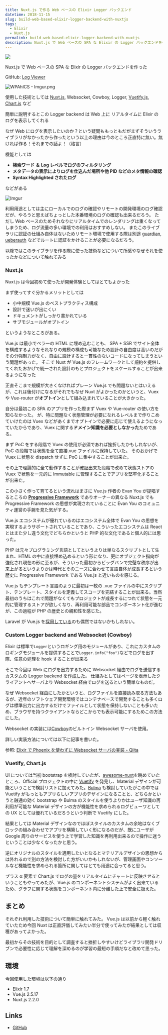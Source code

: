 ```yaml
---
title: Nuxt.js で作る Web ベースの Elixir Logger バックエンド
datetime: 2018-11-15
slug: build-web-based-elixir-logger-backend-with-nuxtjs
tags:
  - Elixir
  - Nuxt.js
permalink: build-web-based-elixir-logger-backend-with-nuxtjs
description: Nuxt.js で Web ベースの SPA な Elixir の Logger バックエンドを作った
---
```


<img src="https://i.imgur.com/WPAhlCS.png">

Nuxt.js で Web ベースの SPA な Elixir の Logger バックエンドを作った

GitHub: [Log Viewer](https://github.com/shufo/log_viewer)

![WPAhlCS - Imgur.png](https://qiita-image-store.s3.amazonaws.com/0/47983/671695d3-0a82-b11d-76a3-c2061856e9b2.png)

使用した技術としては [Nuxt.js](https://nuxtjs.org/), Websocket, Cowboy, Logger, [Vuetify.js](https://vuetifyjs.com/ja/), [Chart.js](https://www.chartjs.org/) など

簡単に説明するとこの Logger backend は Web 上に リアルタイムに Elixir のログを表示してくれる

なぜ Web にログを表示したいのか？という疑問ももっともだがまずそういうライブラリがなかったから作ったという以上の理由は今のところ正直特に無い。無ければ作る！それまでの話よ！（格言）

機能としては

- **検索ワード ＆ Log レベルでログのフィルタリング**
- **メタデータの表示によりログを仕込んだ場所や他 PID などのメタ情報の確認**
- **Syntax Highlighted されたログ**

などがある

![Imgur](https://i.imgur.com/0qj93i4.gif)

利用用途としては主にローカルでのログの確認やリモートの開発環境のログ確認だが、やろうと思えばちょっとした本番環境のログの確認も出来るだろう。
ただし Web ベースのためそれなりにリアルタイムでのレンダリングは重くなってしまうため、ログ流量の多い環境での利用はおすすめしない。
またこのライブラリに認証の仕組み自体はないためリモート環境で使用する際は別途 [guardian](https://github.com/ueberauth/guardian), [ueberauth](https://github.com/ueberauth/ueberauth) などでルートに認証をかけることが必要になるだろう。

以降ではこのライブラリを作る際に使った技術などについて所感やなぜそれを使ったかなどについて触れてみる

### Nuxt.js

Nuxt.js は今回初めて使ったが開発体験としてはとてもよかった

まず使ってすぐ分かるメリットとしては

- 小中規模 Vue.js のベストプラクティス構成
- 設計で迷いが出にくい
- ドキュメントがしっかり書かれている
- サブモジュールがオプトイン

というようなところがある。

Vue.js は最小でペラ一の HTML に埋め込むことも、 SPA + SSR でサイト全体を構成するようなそれなりの規模の構成も可能なため設計の自由度は高いのだがその分強制力がなく、自由に設計すると一貫性のないコードになってしまうという問題があった。
そこで Nuxt が Vue.js のフレームワークとして規約を提供してくれたおかげで統一された設計のもとプロジェクトをスケールすることが出来るようになった

正直そこまで規模が大きくなければプレーン Vue.js でも問題ないとはいえるが、これは後付けになるがそれでもなぜ Nuxt がよかったのかというと、Vuex や Vue-router が**オプトイン**として組み込まれていることが大きかった。

自分は最初この SPA のアプリを作った際まず Vuex や Vue-router の使い方を知らなかった。
が、特に問題なく状態管理が必要になれるレベルまで作りこめていけたのは Vuex などがあくまでオプトインで必要に応じて使えるようになっていたからであり、Vuex に関する**ドメイン知識を必要としなかった**ためである。

まず PoC をする段階で Vuex の使用が必須であれば挫折したかもしれないが、PoC の段階では状態を全て直接.vue ファイルに保持していた。
そのおかげで Vuex に状態を dispatch せずに PoC に集中することが出来た。

その上で理論的に全て動作することが確証出来た段階で改めて状態ストアの Vuex で状態を一元的に Immutable に管理することでアプリを堅牢化することが出来た。

この小さく作って育てるという流れはまさに Vue.js 作者の Evan You が提唱するところの [**Progressive Framework**](https://qiita.com/mikakane/items/3bd6af69259f5af6fecb) でありオーナーの異なる Nuxt.js でも Progressive Framework の思想が実現されていることに Evan You のコミュニティ運営の手腕を見た気がする。

Vue.js エコシステムが優れているのはエコシステム全体で Evan You の思想を実現するようサポートされていることであり、こういったエコシステムは React とはまた少し違う文化でどちらかというと PHP 的な文化であると個人的には思った。

PHP は元々プログラミング言語としてというよりは単なるスクリプトとして生まれ、HTML の中に直接埋め込めるという形になり、更にオブジェクト指向が強化され現在の形に至るが、そういった最初からビッグバンで完璧な秩序が出来上がるというよりかは時代とそのニーズに合わせて言語自体が成長するという歴史に Progressive Framework である Vue.js と近いものを感じる。

Vue.js もテンプレート言語のように最初は一枚の .vue ファイルの中にスクリプト、テンプレート、スタイルを定義してスコープを完結することが出来る。当然最初のうちはこれで問題がなくてもプロジェクトが成長するにつれて状態を一元的に管理するストアが欲しくなり、再利用可能な部品でコンポーネント化が進むが、この過程が PHP の歴史との親和性を感じた。

Laravel が Vue.js を[採用している](https://github.com/laravel/laravel/blob/de1f472d767236713870e424a87bcf2ab4ca80cf/package.json#L20)のも偶然ではないかもしれない。

### Custom Logger backend and Websocket (Cowboy)

Elixir は標準で`Logger`というロギング用のモジュールがあり、これにカスタムのロギングモジュールを提供することで`Logger.info("foo")`などでログを出す際、任意の処理を hook することが出来る

そこで今回は Web にログを出力するために Websocket 経由でログを送信するカスタムの Logger backend を[作成した](https://github.com/shufo/log_viewer/blob/master/lib/log_viewer/logger.ex)。
仕組みとしてはページを表示したクライアントへサーバより Websocket 経由でログを送るという簡単なものだ。

なぜ Websocket 経由にしたかというと、ログファイルを直接読み取る方法もあるが、近年のソフトウェア開発環境ではコンテナベースで開発することも多くログは標準出力に出力するだけでファイルとして状態を保持しないことも多いため、ブラウザを持つクライアントならどこからでも表示可能にするためこの方法にした。

Websocket の実装には[Cowboy](https://github.com/ninenines/cowboy)のビルトイン Websocket サーバを使用。

詳しい実装方法については以下に記事を書いた。

参照: [Elixir で Phoenix を使わずに Websocket サーバの実装 \- Qiita](https://qiita.com/shufo/items/6ad1c2d51bca5a2e5f49)

### Vuetify, Chart.js

UI については当初 bootstrap を検討していたが、[awesome-nuxt](https://github.com/nuxt-community/awesome-nuxt)を眺めていたところ、Official プロジェクトの中に [Vuetify](https://vuetifyjs.com/ja/) を発見し、Material デザインが可能ということで検討リストに加えてみた。[Bulma](https://github.com/jgthms/bulma) も検討していたがこの中では Vuetify がもっともアプリらしいアプリのデザインになることと、どちらかというと融通の効く bootstrap や Bulma のスタイルを使うよりかはユーザ知識の再利用が可能な Material デザインの方が機能性を求められるログビューワとしての UX としては優れているだろうという判断で Vuetify にした。

結果としては Material デザインなのでほぼスタイルのカスタムの余地はなくブロックの組み合わせでアプリを構築していく形になるのだが、既にユーザが Google 周りのサービスを使う上で学習した知識を再利用出来るので操作に迷うということは少なくなったかと思う。

逆にオリジナルのスタイルを適用したいとなるとマテリアルデザインの思想からは外れるので別の方法を検討した方がいいかもしれないが、管理画面やコンソールなど機能性を求められる箇所に関してはとても用途に合ってると思う。

プラス α 要素で Chart.js でログの量をリアルタイムにチャートに反映させるということもやってみたが、Vue.js のコンポーネントシステムがよく出来ているため、グラフに関する状態をコンポーネント内に分離した上で安全に扱えた。

## まとめ

それぞれ利用した技術について簡単に触れてみた。
Vue.js は以前から軽く触れていたため今回 Nuxt は正直評価してみたい半分で使ってみたが結果としては収穫があってよかった。

最初からその技術を目的として調査すると挫折しやすいけどライブラリ開発ドリブンで必要性に応じて理解を深めるのが学習の最短の手順だなと改めて思った。

## 環境

今回使用した環境は以下の通り

- Elixir 1.7
- Vue.js 2.5.17
- Nuxt.js 2.2.0

## Links

- [GitHub](https://github.com/shufo/log_viewer)
